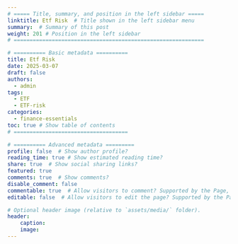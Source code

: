 ```yaml
---
# ===== Title, summary, and position in the left sidebar =====
linktitle: Etf Risk  # Title shown in the left sidebar menu
summary:  # Summary of this post
weight: 201 # Position in the left sidebar
# ============================================================

# ========== Basic metadata ==========
title: Etf Risk
date: 2025-03-07
draft: false
authors:
  - admin
tags:
  - ETF
  - ETF-risk
categories:
  - finance-essentials
toc: true # Show table of contents
# ====================================

# ========== Advanced metadata =========
profile: false  # Show author profile?
reading_time: true # Show estimated reading time?
share: true  # Show social sharing links?
featured: true
comments: true  # Show comments?
disable_comment: false
commentable: true  # Allow visitors to comment? Supported by the Page, Post, and Book content types.
editable: false  # Allow visitors to edit the page? Supported by the Page, Post, and Book content types.

# Optional header image (relative to `assets/media/` folder).
header:
    caption: 
    image:  
---
```

